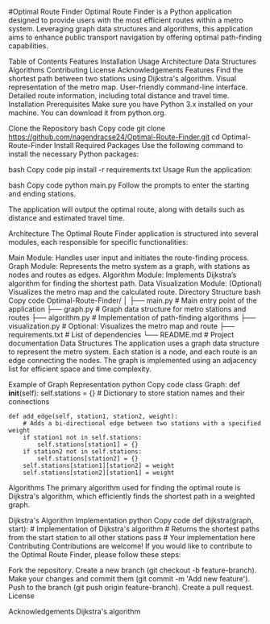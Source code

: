 #Optimal Route Finder
Optimal Route Finder is a Python application designed to provide users with the most efficient routes within a metro system. Leveraging graph data structures and algorithms, this application aims to enhance public transport navigation by offering optimal path-finding capabilities.

Table of Contents
Features
Installation
Usage
Architecture
Data Structures
Algorithms
Contributing
License
Acknowledgements
Features
Find the shortest path between two stations using Dijkstra's algorithm.
Visual representation of the metro map.
User-friendly command-line interface.
Detailed route information, including total distance and travel time.
Installation
Prerequisites
Make sure you have Python 3.x installed on your machine. You can download it from python.org.

Clone the Repository
bash
Copy code
git clone https://github.com/nagendracse24/Optimal-Route-Finder.git
cd Optimal-Route-Finder
Install Required Packages
Use the following command to install the necessary Python packages:

bash
Copy code
pip install -r requirements.txt
Usage
Run the application:

bash
Copy code
python main.py
Follow the prompts to enter the starting and ending stations.

The application will output the optimal route, along with details such as distance and estimated travel time.

Architecture
The Optimal Route Finder application is structured into several modules, each responsible for specific functionalities:

Main Module: Handles user input and initiates the route-finding process.
Graph Module: Represents the metro system as a graph, with stations as nodes and routes as edges.
Algorithm Module: Implements Dijkstra’s algorithm for finding the shortest path.
Data Visualization Module: (Optional) Visualizes the metro map and the calculated route.
Directory Structure
bash
Copy code
Optimal-Route-Finder/
│
├── main.py                # Main entry point of the application
├── graph.py               # Graph data structure for metro stations and routes
├── algorithm.py           # Implementation of path-finding algorithms
├── visualization.py        # Optional: Visualizes the metro map and route
├── requirements.txt        # List of dependencies
└── README.md              # Project documentation
Data Structures
The application uses a graph data structure to represent the metro system. Each station is a node, and each route is an edge connecting the nodes. The graph is implemented using an adjacency list for efficient space and time complexity.

Example of Graph Representation
python
Copy code
class Graph:
    def __init__(self):
        self.stations = {}  # Dictionary to store station names and their connections

    def add_edge(self, station1, station2, weight):
        # Adds a bi-directional edge between two stations with a specified weight
        if station1 not in self.stations:
            self.stations[station1] = {}
        if station2 not in self.stations:
            self.stations[station2] = {}
        self.stations[station1][station2] = weight
        self.stations[station2][station1] = weight
Algorithms
The primary algorithm used for finding the optimal route is Dijkstra's algorithm, which efficiently finds the shortest path in a weighted graph.

Dijkstra's Algorithm Implementation
python
Copy code
def dijkstra(graph, start):
    # Implementation of Dijkstra's algorithm
    # Returns the shortest paths from the start station to all other stations
    pass  # Your implementation here
Contributing
Contributions are welcome! If you would like to contribute to the Optimal Route Finder, please follow these steps:

Fork the repository.
Create a new branch (git checkout -b feature-branch).
Make your changes and commit them (git commit -m 'Add new feature').
Push to the branch (git push origin feature-branch).
Create a pull request.
License


Acknowledgements
Dijkstra's algorithm
